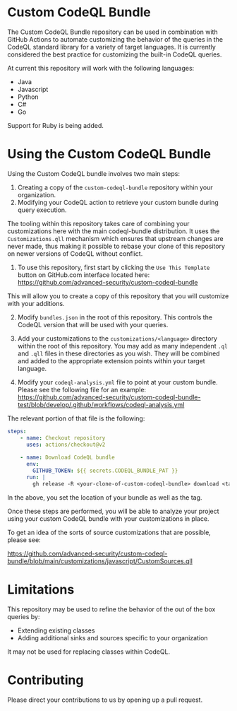 # Custom CodeQL Bundle

The Custom CodeQL Bundle repository can be used in combination with GitHub
Actions to automate customizing the behavior of the queries in the CodeQL
standard library for a variety of target languages. It is currently considered
the best practice for customizing the built-in CodeQL queries. 

At current this repository will work with the following languages:

- Java
- Javascript
- Python 
- C# 
- Go

Support for Ruby is being added. 

# Using the Custom CodeQL Bundle

Using the Custom CodeQL bundle involves two main steps:

1. Creating a copy of the `custom-codeql-bundle` repository within your
   organization. 
2. Modifying your CodeQL action to retrieve your custom bundle during query
   execution. 

The tooling within this repository takes care of combining your customizations
here with the main codeql-bundle distribution. It uses the `Customizations.qll`
mechanism which ensures that upstream changes are never made, thus making it
possible to rebase your clone of this repository on newer versions of CodeQL
without conflict. 

1. To use this repository, first start by clicking the `Use This Template` button
on GitHub.com interface located here:
https://github.com/advanced-security/custom-codeql-bundle

This will allow you to create a copy of this repository that you will customize
with your additions. 

2. Modify `bundles.json` in the root of this repository. This controls the
   CodeQL version that will be used with your queries. 

3. Add your customizations to the `customizations/<language>` directory within
   the root of this repository. You may add as many independent `.ql` and `.qll`
   files in these directories as you wish. They will be combined and added to
   the appropriate extension points within your target language. 

4. Modify your `codeql-analysis.yml` file to point at your custom bundle. Please
   see the following file for an example: https://github.com/advanced-security/custom-codeql-bundle-test/blob/develop/.github/workflows/codeql-analysis.yml

The relevant portion of that file is the following: 

```yml
steps:
    - name: Checkout repository
      uses: actions/checkout@v2
      
    - name: Download CodeQL bundle
      env:
        GITHUB_TOKEN: ${{ secrets.CODEQL_BUNDLE_PAT }}
      run: |
        gh release -R <your-clone-of-custom-codeql-bundle> download <tag>
```

In the above, you set the location of your bundle as well as the tag. 

Once these steps are performed, you will be able to analyze your project using
your custom CodeQL bundle with your customizations in place. 

To get an idea of the sorts of source customizations that are possible, please
see: 

https://github.com/advanced-security/custom-codeql-bundle/blob/main/customizations/javascript/CustomSources.qll


# Limitations 

This repository may be used to refine the behavior of the out of the box queries
by: 
- Extending existing classes
- Adding additional sinks and sources specific to your organization

It may not be used for replacing classes within CodeQL. 

# Contributing 

Please direct your contributions to us by opening up a pull request. 


